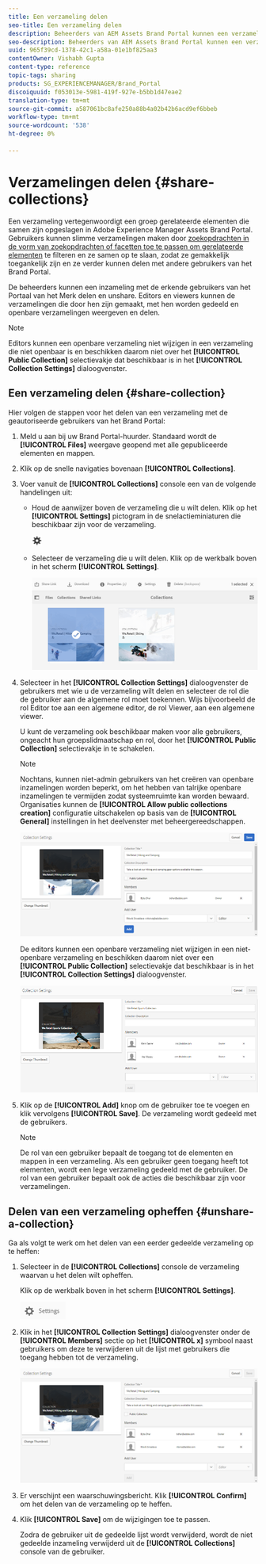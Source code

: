 ```yaml
---
title: Een verzameling delen
seo-title: Een verzameling delen
description: Beheerders van AEM Assets Brand Portal kunnen een verzameling of een slimme verzameling delen en delen met geautoriseerde gebruikers. Editors kunnen alleen de verzamelingen weergeven en delen die door hen zijn gemaakt, met hen zijn gedeeld en openbare verzamelingen.
seo-description: Beheerders van AEM Assets Brand Portal kunnen een verzameling of een slimme verzameling delen en delen met geautoriseerde gebruikers. Editors kunnen alleen de verzamelingen weergeven en delen die door hen zijn gemaakt, met hen zijn gedeeld en openbare verzamelingen.
uuid: 965f39cd-1378-42c1-a58a-01e1bf825aa3
contentOwner: Vishabh Gupta
content-type: reference
topic-tags: sharing
products: SG_EXPERIENCEMANAGER/Brand_Portal
discoiquuid: f053013e-5981-419f-927e-b5bb1d47eae2
translation-type: tm+mt
source-git-commit: a587061bc8afe250a88b4a02b42b6acd9ef6bbeb
workflow-type: tm+mt
source-wordcount: '538'
ht-degree: 0%

---
```



# Verzamelingen delen {#share-collections}

Een verzameling vertegenwoordigt een groep gerelateerde elementen die samen zijn opgeslagen in Adobe Experience Manager Assets Brand Portal. Gebruikers kunnen slimme verzamelingen maken door [zoekopdrachten in de vorm van zoekopdrachten of facetten toe te passen om gerelateerde elementen](brand-portal-searching.md) te filteren en ze samen op te slaan, zodat ze gemakkelijk toegankelijk zijn en ze verder kunnen delen met andere gebruikers van het Brand Portal.

De beheerders kunnen een inzameling met de erkende gebruikers van het Portaal van het Merk delen en unshare. Editors en viewers kunnen de verzamelingen die door hen zijn gemaakt, met hen worden gedeeld en openbare verzamelingen weergeven en delen.

>[!NOTE]
>
>Editors kunnen een openbare verzameling niet wijzigen in een verzameling die niet openbaar is en beschikken daarom niet over het **[!UICONTROL Public Collection]** selectievakje dat beschikbaar is in het **[!UICONTROL Collection Settings]** dialoogvenster.

## Een verzameling delen {#share-collection}

Hier volgen de stappen voor het delen van een verzameling met de geautoriseerde gebruikers van het Brand Portal:

1. Meld u aan bij uw Brand Portal-huurder. Standaard wordt de **[!UICONTROL Files]** weergave geopend met alle gepubliceerde elementen en mappen.

1. Klik op de snelle navigaties bovenaan **[!UICONTROL Collections]**.

1. Voer vanuit de **[!UICONTROL Collections]** console een van de volgende handelingen uit:

   * Houd de aanwijzer boven de verzameling die u wilt delen. Klik op het **[!UICONTROL Settings]** pictogram in de snelactieminiaturen die beschikbaar zijn voor de verzameling.

      ![](assets/settings-icon.png)

   * Selecteer de verzameling die u wilt delen. Klik op de werkbalk boven in het scherm **[!UICONTROL Settings]**.

      ![](assets/collection-console.png)

1. Selecteer in het **[!UICONTROL Collection Settings]** dialoogvenster de gebruikers met wie u de verzameling wilt delen en selecteer de rol die de gebruiker aan de algemene rol moet toekennen. Wijs bijvoorbeeld de rol Editor toe aan een algemene editor, de rol Viewer, aan een algemene viewer.

   U kunt de verzameling ook beschikbaar maken voor alle gebruikers, ongeacht hun groepslidmaatschap en rol, door het **[!UICONTROL Public Collection]** selectievakje in te schakelen.

   >[!NOTE]
   >
   >Nochtans, kunnen niet-admin gebruikers van het creëren van openbare inzamelingen worden beperkt, om het hebben van talrijke openbare inzamelingen te vermijden zodat systeemruimte kan worden bewaard. Organisaties kunnen de **[!UICONTROL Allow public collections creation]** configuratie uitschakelen op basis van de **[!UICONTROL General]** instellingen in het deelvenster met beheergereedschappen.

   ![](assets/collection_sharingadduser.png)

   De editors kunnen een openbare verzameling niet wijzigen in een niet-openbare verzameling en beschikken daarom niet over een **[!UICONTROL Public Collection]** selectievakje dat beschikbaar is in het **[!UICONTROL Collection Settings]** dialoogvenster.

   ![](assets/collection-setting-editor.png)

1. Klik op de **[!UICONTROL Add]** knop om de gebruiker toe te voegen en klik vervolgens **[!UICONTROL Save]**. De verzameling wordt gedeeld met de gebruikers.

   >[!NOTE]
   >
   >De rol van een gebruiker bepaalt de toegang tot de elementen en mappen in een verzameling. Als een gebruiker geen toegang heeft tot elementen, wordt een lege verzameling gedeeld met de gebruiker. De rol van een gebruiker bepaalt ook de acties die beschikbaar zijn voor verzamelingen.

## Delen van een verzameling opheffen {#unshare-a-collection}

Ga als volgt te werk om het delen van een eerder gedeelde verzameling op te heffen:

1. Selecteer in de **[!UICONTROL Collections]** console de verzameling waarvan u het delen wilt opheffen.

   Klik op de werkbalk boven in het scherm **[!UICONTROL Settings]**.

   ![](assets/collection_settings.png)

1. Klik in het **[!UICONTROL Collection Settings]** dialoogvenster onder de **[!UICONTROL Members]** sectie op het **[!UICONTROL x]** symbool naast gebruikers om deze te verwijderen uit de lijst met gebruikers die toegang hebben tot de verzameling.

   ![](assets/unshare_collection.png)

1. Er verschijnt een waarschuwingsbericht. Klik **[!UICONTROL Confirm]** om het delen van de verzameling op te heffen.

1. Klik **[!UICONTROL Save]** om de wijzigingen toe te passen.

   Zodra de gebruiker uit de gedeelde lijst wordt verwijderd, wordt de niet gedeelde inzameling verwijderd uit de **[!UICONTROL Collections]** console van de gebruiker.

<!--
1. Click the overlay icon on the left, and choose **[!UICONTROL Navigation]**.

   ![](assets/contenttree-1.png)

1. From the siderail on the left, click **[!UICONTROL Collections]**.

   ![](assets/access_collections.png)

1. From the **[!UICONTROL Collections]** console, do one of the following:

    * Hover the pointer over the collection you want to share. From the quick action thumbnails available for the collection, click the **[!UICONTROL Settings]** icon.

   ![](assets/settings_thumbnail.png)

    * Select the collection you want to share. From the toolbar at the top, click **[!UICONTROL Settings]**.
    
   ![](assets/collection-sharing.png)

1. In the [!UICONTROL Collection Settings] dialog box, select the users or groups with whom you want to share the collection and select the role for a user or a group to match their global role. For example, assign the Editor role to a global editor, the Viewer role to a global viewer.

   Alternatively, to make the collection available to all users irrespective of their group membership and role, make it public by selecting the **[!UICONTROL Public Collection]** check-box.

   >[!NOTE]
   >
   >However, non-admin users can be restricted from creating public collections, to avoid having numerous public collections so that system space can be saved. Organizations can disable the **[!UICONTROL Allow public collections creation]** configuration from [!UICONTROL General] settings available in admin tools panel.

   ![](assets/collection_sharingadduser.png)

   Editors cannot change a public collection to a non-public collection and, therefore, do not have **[!UICONTROL Public Collection]** check-box available in **[!UICONTROL Collection Settings]** dialog.

   ![](assets/collection-setting-editor.png)

1. Select **[!UICONTROL Add]**, and then **[!UICONTROL Save]**. The collection is shared with the chosen users.

   >[!NOTE]
   >
   >A user's role governs access to the assets and folders inside a collection. If a user does not have access to assets, an empty collection is shared with the user. Also, a user's role governs the actions available for collections.

## Unshare a collection {#unshare-a-collection}

To unshare a previously shared collection, do the following:

1. From the **[!UICONTROL Collections]** console, select the collection you want to unshare.

   In the toolbar, click **[!UICONTROL Settings]**.

   ![](assets/collection_settings.png)

1. On the **[!UICONTROL Collection Settings]** dialog box, under **[!UICONTROL Members]**, click the **[!UICONTROL x]** symbol next to users or groups to remove them from the list of users you shared the collection with.

   ![](assets/unshare_collection.png)

1. In the warning message box, click **[!UICONTROL Confirm]** to confirm unshare.

   Click **[!UICONTROL Save]**.

1. Log in to Brand Portal with the credentials of the user you removed from the shared list. The collection is removed from the **[!UICONTROL Collections]** console.
-->